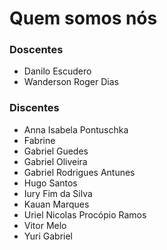 # Quem somos nós

### Doscentes
- Danilo Escudero
- Wanderson Roger Dias

### Discentes
- Anna Isabela Pontuschka
- Fabrine
- Gabriel Guedes
- Gabriel Oliveira
- Gabriel Rodrigues Antunes
- Hugo Santos
- Iury Fim da Silva
- Kauan Marques
- Uriel Nicolas Procópio Ramos
- Vitor Melo
- Yuri Gabriel